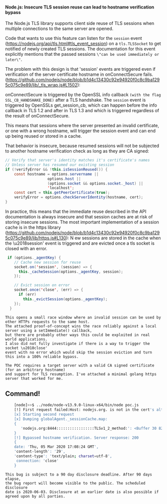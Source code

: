 #### Node.js: Insecure TLS session reuse can lead to hostname verification bypass


The Node.js TLS library supports client side reuse of TLS sessions when multiple connections to the same server are opened.

Code that wants to use this feature can listen for the `session` event (https://nodejs.org/api/tls.html#tls_event_session) on a `tls.TLSSocket` to get notified of newly created TLS sessions. The documentation for this event explicitly mentions that the passed sessions `\"can be used immediately or later\"`.

The problem with this design is that 'session' events are triggered even if verification of the server certificate hostname in onConnectSecure fails. (https://github.com/nodejs/node/blob/b1d4c13430c92e94920f0c8c9ba1295c075c9e89/lib/_tls_wrap.js#L1502):

onConnectSecure is triggered by the OpenSSL info callback `(with the flag SSL_CB_HANDSHAKE_DONE)` after a TLS handshake. The `session` event is triggered by OpenSSLs get_session_cb, which can happen before the info callback in TLS 1.2 and after in TLS 1.3 and which is triggered regardless of the result of onConnectSecure.

This means that sessions where the server presented an invalid certificate, or one with a wrong hostname, will trigger the session event and can end up being reused or stored in a cache.

That behavior is insecure, because resumed sessions will not be subjected to another hostname verification check as long as they are CA signed:
```java
// Verify that server's identity matches it's certificate's names
// Unless server has resumed our existing session
if (!verifyError && !this.isSessionReused()) {
    const hostname = options.servername ||
                   options.host ||
                   (options.socket && options.socket._host) ||
                   'localhost';
    const cert = this.getPeerCertificate(true);
    verifyError = options.checkServerIdentity(hostname, cert);
}
```

In practice, this means that the immediate reuse described in the API documentation is always insecure and that session caches are at risk of storing insecure sessions. 
The most important implementation of a session cache is in the https library (https://github.com/nodejs/node/blob/b1d4c13430c92e94920f0c8c9ba1295c075c9e89/lib/https.js#L130): N
ew sessions are stored in the cache when the \u2018session' event is triggered and are evicted once a tls socket is closed with an error. 
```java
 if (options._agentKey) {
    // Cache new session for reuse
    socket.on('session', (session) => {
      this._cacheSession(options._agentKey, session);
    });

    // Evict session on error
    socket.once('close', (err) => {
      if (err)
        this._evictSession(options._agentKey);
    });
  }
```
    This opens a small race window where an invalid session can be used by other HTTPs requests to the same host. 
    The attached proof-of-concept wins the race reliably against a local server using a setImmediate() callback, 
    but there are probably other ways this could be exploited in real world applications. 
    I also did not fully investigate if there is a way to trigger the socket \u2018close' 
    event with no error which would skip the session eviction and turn this into a 100% reliable bypass.

    The POC requires a target server with a valid CA signed certificate (for an arbitrary hostname) 
    and support for TLS resumption. I've attached a minimal golang https server that worked for me.

## Command!
```bash
    [node]>>$ ../node/node-v13.9.0-linux-x64/bin/node poc.js
    [!] First request failed:Host: nodejs.org. is not in the cert's altnames: DNS:loca.host
    [x] Starting second request
    [x] Dumping globalAgent._sessionCache.map:
    {
       'nodejs.org:8444:::::::::::::::::TLSv1_2_method:': <Buffer 30 82 06 2f 02 01 01 02 02 03 04 04 02 13 01 04 20 cd b7 17 84 ac 9f 31 6f 1c cc 73 de 31 05 eb dc 60 62 df c7 c5 d5 8c b4 75 cc a7 28 1f d9 c0 22 04 ... 1537 more bytes>
    }
    [!] Bypassed hostname verification. Server response: 200
    {
    date: 'Thu, 05 Mar 2020 17:08:24 GMT',
    'content-length': '29',
    'content-type': 'text/plain; charset=utf-8',
     connection: 'close'
    }
```


    This bug is subject to a 90 day disclosure deadline. After 90 days elapse,
    the bug report will become visible to the public. The scheduled disclosure
    date is 2020-06-03. Disclosure at an earlier date is also possible if
    agreed upon by all parties.
